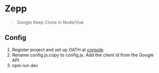 # Zepp

> Google Keep Clone in Node/Vue

## Config
1. Register project and set up OATH at [console](https://console.cloud.google.com/apis/credentials). 
2. Rename config.js.copy to config.js. Add the client id from the Google API
3. npm run dev


